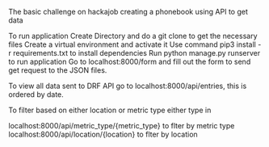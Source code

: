 The basic challenge on hackajob creating a phonebook using API to get data

To run application 
Create Directory and do a git clone to get the necessary files 
Create a virtual environment and activate it 
Use command pip3 install -r requirements.txt to install dependencies 
Run python manage.py runserver to run application 
Go to localhost:8000/form and fill out the form to send get request to the JSON files.

To view all data sent to DRF API go to localhost:8000/api/entries, this is ordered by date.

To filter based on either location or metric type either type in 

localhost:8000/api/metric_type/{metric_type} to flter by metric type
localhost:8000/api/location/{location} to flter by location